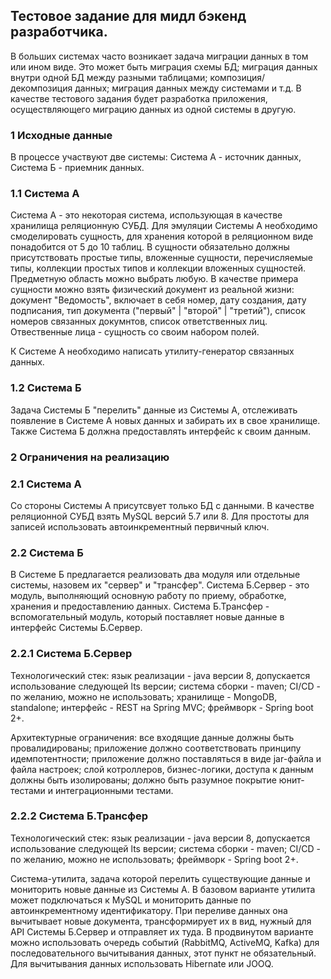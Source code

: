 ## Тестовое задание для мидл бэкенд разработчика.

В больших системах часто возникает задача миграции данных в том или ином виде.
Это может быть миграция схемы БД; миграция данных внутри одной БД между разными таблицами; композиция/декомпозиция данных; миграция данных между системами и т.д.
В качестве тестового задания будет разработка приложения, осуществляющего миграцию данных из одной системы в другую.

### 1 Исходные данные

В процессе участвуют две системы: Система А - источник данных, Система Б - приемник данных.

### 1.1 Система А

Система А - это некоторая система, использующая в качестве хранилища реляционную СУБД. Для эмуляции Системы А необходимо смоделировать сущность, для хранения которой
в реляционном виде понадобится от 5 до 10 таблиц. В сущности обязательно должны присутствовать простые типы, вложенные сущности, перечисляемые типы, коллекции простых типов и коллекции вложенных сущностей.
Предметную область можно выбрать любую. В качестве примера сущности можно взять физический документ из реальной жизни: документ "Ведомость", включает в себя номер, дату создания, дату подписания, тип документа ("первый" | "второй" | "третий"), список номеров связанных докумнтов, список ответственных лиц. Отвественные лица - сущность со своим набором полей.

К Системе А необходимо написать утилиту-генератор связанных данных.

### 1.2 Система Б

Задача Системы Б "перелить" данные из Системы А, отслеживать появление в Системе А новых данных и забирать их в свое хранилище. Также Система Б должна предоставлять интерфейс к своим данным.

### 2 Ограничения на реализацию

### 2.1 Система А

Со стороны Системы А присутсвует только БД с данными. В качестве реляционной СУБД взять MySQL версий 5.7 или 8.
Для простоты для записей использовать автоинкрементный первичный ключ.

### 2.2 Система Б

В Системе Б предлагается реализовать два модуля или отдельные системы, назовем их "сервер" и "трансфер".
Система Б.Сервер - это модуль, выполняющий основную работу по приему, обработке, хранения и предоставлению данных.
Система Б.Трансфер - вспомогательный модуль, который поставляет новые данные в интерфейс Системы Б.Сервер.

### 2.2.1 Система Б.Сервер

Технологический стек:
язык реализации - java версии 8, допускается использование следующей lts версии;
система сборки - maven;
CI/CD - по желанию, можно не использовать;
хранилище - MongoDB, standalone;
интерфейс - REST на Spring MVC;
фреймворк - Spring boot 2+.

Архитектурные ограничения:
все входящие данные должны быть провалидированы;
приложение должно соответствовать принципу идемпотентности;
приложение должно поставляться в виде jar-файла и файла настроек;
слой котроллеров, бизнес-логики, доступа к данным должны быть изолированы;
должно быть разумное покрытие юнит-тестами и интеграционными тестами.

### 2.2.2 Система Б.Трансфер

Технологический стек:
язык реализации - java версии 8, допускается использование следующей lts версии;
система сборки - maven;
CI/CD - по желанию, можно не использовать;
фреймворк - Spring boot 2+.

Система-утилита, задача которой перелить существующие данные и мониторить новые данные из Системы А.
В базовом варианте утилита может подключаться к MySQL и мониторить данные по автоинкрементному идентификатору. При переливе данных она вычитывает новые документа, трансформирует их в вид, нужный для API Системы Б.Сервер и отправляет их туда.
В продвинутом варианте можно использовать очередь событий (RabbitMQ, ActiveMQ, Kafka) для последовательного вычитывания данных, этот пункт не обязательный.
Для вычитывания данных использовать Hibernate или JOOQ.


